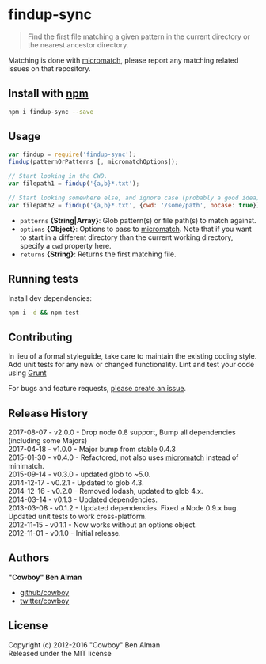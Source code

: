 # findup-sync

> Find the first file matching a given pattern in the current directory or the nearest ancestor directory.

Matching is done with [micromatch](http://github.com/jonschlinkert/micromatch), please report any matching related issues on that repository.

## Install with [npm](https://github.com/bgoonz/Knowledge-Bank/tree/d157cab4a536be397d8f7d36c79f7d69d282500a/ARCHIVE/BenchBnB/node_modules/findup-sync/npmjs.org)

```bash
npm i findup-sync --save
```

## Usage

```javascript
var findup = require('findup-sync');
findup(patternOrPatterns [, micromatchOptions]);

// Start looking in the CWD.
var filepath1 = findup('{a,b}*.txt');

// Start looking somewhere else, and ignore case (probably a good idea).
var filepath2 = findup('{a,b}*.txt', {cwd: '/some/path', nocase: true});
```

* `patterns` **{String\|Array}**: Glob pattern\(s\) or file path\(s\) to match against.    
* `options` **{Object}**: Options to pass to [micromatch](http://github.com/jonschlinkert/micromatch). Note that if you want to start in a different directory than the current working directory, specify a `cwd` property here.    
* `returns` **{String}**: Returns the first matching file.

## Running tests

Install dev dependencies:

```bash
npm i -d && npm test
```

## Contributing

In lieu of a formal styleguide, take care to maintain the existing coding style. Add unit tests for any new or changed functionality. Lint and test your code using [Grunt](http://gruntjs.com/)

For bugs and feature requests, [please create an issue](https://github.com/cowboy/node-findup-sync/issues).

## Release History

2017-08-07 - v2.0.0 - Drop node 0.8 support, Bump all dependencies \(including some Majors\)  
2017-04-18 - v1.0.0 - Major bump from stable 0.4.3  
2015-01-30 - v0.4.0 - Refactored, not also uses [micromatch](http://github.com/jonschlinkert/micromatch) instead of minimatch.  
2015-09-14 - v0.3.0 - updated glob to ~5.0.  
2014-12-17 - v0.2.1 - Updated to glob 4.3.  
2014-12-16 - v0.2.0 - Removed lodash, updated to glob 4.x.  
2014-03-14 - v0.1.3 - Updated dependencies.  
2013-03-08 - v0.1.2 - Updated dependencies. Fixed a Node 0.9.x bug. Updated unit tests to work cross-platform.  
2012-11-15 - v0.1.1 - Now works without an options object.  
2012-11-01 - v0.1.0 - Initial release.

## Authors

**"Cowboy" Ben Alman**

* [github/cowboy](https://github.com/cowboy)
* [twitter/cowboy](http://twitter.com/cowboy) 

## License

Copyright \(c\) 2012-2016 "Cowboy" Ben Alman  
Released under the MIT license

